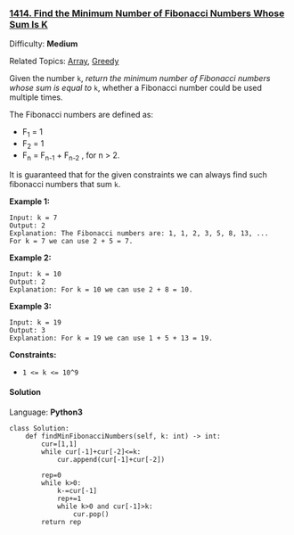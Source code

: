### [1414\. Find the Minimum Number of Fibonacci Numbers Whose Sum Is K](https://leetcode.com/problems/find-the-minimum-number-of-fibonacci-numbers-whose-sum-is-k/)

Difficulty: **Medium**  

Related Topics: [Array](https://leetcode.com/tag/array/), [Greedy](https://leetcode.com/tag/greedy/)


Given the number `k`, _return the minimum number of Fibonacci numbers whose sum is equal to_ `k`, whether a Fibonacci number could be used multiple times.

The Fibonacci numbers are defined as:

*   F<sub style="display: inline;">1</sub> = 1
*   F<sub style="display: inline;">2</sub> = 1
*   F<sub style="display: inline;">n</sub> = F<sub style="display: inline;">n-1</sub> + F<sub style="display: inline;">n-2</sub> , for n > 2.

It is guaranteed that for the given constraints we can always find such fibonacci numbers that sum `k`.

**Example 1:**

```
Input: k = 7
Output: 2 
Explanation: The Fibonacci numbers are: 1, 1, 2, 3, 5, 8, 13, ... 
For k = 7 we can use 2 + 5 = 7.
```

**Example 2:**

```
Input: k = 10
Output: 2 
Explanation: For k = 10 we can use 2 + 8 = 10.
```

**Example 3:**

```
Input: k = 19
Output: 3 
Explanation: For k = 19 we can use 1 + 5 + 13 = 19.
```

**Constraints:**

*   `1 <= k <= 10^9`


#### Solution

Language: **Python3**

```python3
class Solution:
    def findMinFibonacciNumbers(self, k: int) -> int:
        cur=[1,1]
        while cur[-1]+cur[-2]<=k:
            cur.append(cur[-1]+cur[-2])
        
        rep=0
        while k>0:
            k-=cur[-1]
            rep+=1
            while k>0 and cur[-1]>k:
                cur.pop()
        return rep
```